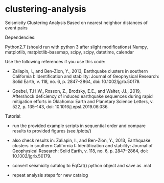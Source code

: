 # clustering-analysis
Seismicity Clustering Analysis Based on nearest neighbor distances of event pairs

Dependencies:

Python2.7 (should run with python 3 after slight modifications)
Numpy, matplotlib, matplotlib-basemap, scipy, scipy, datetime, calendar

Use the following references if you use this code:
- Zaliapin, I., and Ben-Zion, Y., 2013, Earthquake clusters in southern California I: Identification and stability: Journal of Geophysical Research: Solid Earth, v. 118, no. 6, p. 2847–2864, doi: 10.1002/jgrb.50179.

- Goebel, T.H.W., Rosson, Z., Brodsky, E.E., and Walter, J.I., 2019, Aftershock deficiency of induced earthquake sequences during rapid mitigation efforts in Oklahoma: Earth and Planetary Science Letters, v. 522, p. 135–143, doi: 10.1016/j.epsl.2019.06.036.


Tutorial:

- run the provided example scripts in sequential order and compare results to provided figures (see /plots/)

- also check results in:
  Zaliapin, I., and Ben-Zion, Y., 2013, Earthquake clusters in southern California I: 
  Identification and stability: Journal of Geophysical Research: Solid Earth, v. 118, no. 6, p. 2847–2864, doi: 10.1002/jgrb.50179.
 
- convert seismicity catalog to EqCat() python object and save as .mat
- repeat analysis steps for new catalog
